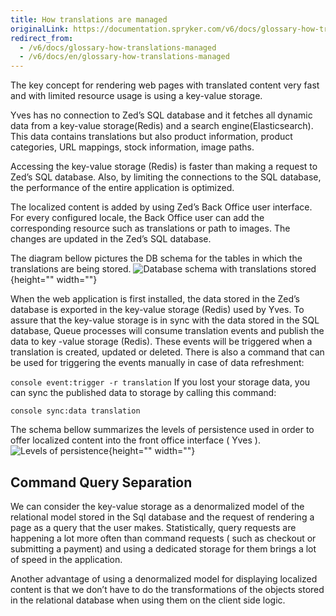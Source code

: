 ```yaml
---
title: How translations are managed
originalLink: https://documentation.spryker.com/v6/docs/glossary-how-translations-managed
redirect_from:
  - /v6/docs/glossary-how-translations-managed
  - /v6/docs/en/glossary-how-translations-managed
---
```


The key concept for rendering web pages with translated content very fast and with limited resource usage is using a key-value storage.

Yves has no connection to Zed’s SQL database and it fetches all dynamic data from a key-value storage(Redis) and a search engine(Elasticsearch). This data contains translations but also product information, product categories, URL mappings, stock information, image paths.

Accessing the key-value storage (Redis) is faster than making a request to Zed’s SQL database. Also, by limiting the connections to the SQL database, the performance of the entire application is optimized.

The localized content is added by using Zed’s Back Office user interface. For every configured locale, the Back Office user can add the corresponding resource such as translations or path to images. The changes are updated in the Zed’s SQL database.

The diagram bellow pictures the DB schema for the tables in which the translations are being stored.
![Database schema with translations stored](https://spryker.s3.eu-central-1.amazonaws.com/docs/Features/Internationalization/Glossary/How+Translations+are+Managed/glossary_kv_and_db.png){height="" width=""}

When the web application is first installed, the data stored in the Zed’s database is exported in the key-value storage (Redis) used by Yves. To assure that the key-value storage is in sync with the data stored in the SQL database, Queue processes will consume translation events and publish the data to key -value storage (Redis). These events will be triggered when a translation is created, updated or deleted. There is also a command that can be used for triggering the events manually in case of data refreshment:

`console event:trigger -r translation`
If you lost your storage data, you can sync the published data to storage by calling this command:

`console sync:data translation`

The schema bellow summarizes the levels of persistence used in order to offer localized content into the front office interface ( Yves ).
![Levels of persistence](https://spryker.s3.eu-central-1.amazonaws.com/docs/Features/Internationalization/Glossary/How+Translations+are+Managed/glossarykeyspersistence.png){height="" width=""}

## Command Query Separation
We can consider the key-value storage as a denormalized model of the relational model stored in the Sql database and the request of rendering a page as a query that the user makes. Statistically, query requests are happening a lot more often than command requests ( such as checkout or submitting a payment) and using a dedicated storage for them brings a lot of speed in the application.

Another advantage of using a denormalized model for displaying localized content is that we don’t have to do the transformations of the objects stored in the relational database when using them on the client side logic.

<!-- Last review date: Apr 4, 2019 by Ehsan Zanjani -->
